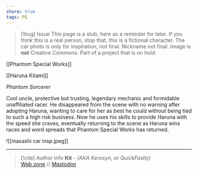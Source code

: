 ```yaml
---
share: true
tags: PG
---
```

> [!bug] Issue
> This page is a stub, here as a reminder for later. If you think this is a real person, stop that, this is a fictional character. The car photo is only for inspiration, not final. Nickname not final. Image is **not** Creative Commons. Part of a project that is on hold.

[[Phantom Special Works]]

[[Haruna Kitami]]

*Phantom Sorcerer*

Cool uncle, protective but trusting, legendary mechanic and formidable unaffiliated racer. He disappeared from the scene with no warning after adopting Haruna, wanting to care for her as best he could without being tied to such a high risk business. Now he uses his skills to provide Haruna with the speed she craves, eventually returning to the scene as Haruna wins races and word spreads that Phantom Special Works has returned.

![[masashi car insp.jpeg]]

-----
> [!cite] Author info
> **Kit** - *(AKA Kerosyn, or QuickFastly)*\
> [Web zone](https://kitabe.link) // [Mastodon](https://social.tripulse.net/@kit)